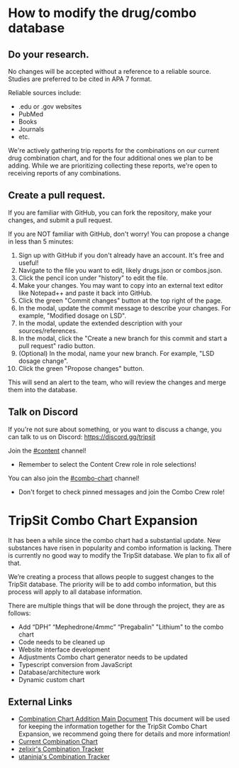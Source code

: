 # How to modify the drug/combo database

## Do your research.

No changes will be accepted without a reference to a reliable source. Studies are preferred to be cited in APA 7 format. 

Reliable sources include:

* .edu or .gov websites
* PubMed
* Books
* Journals
* etc.

We're actively gathering trip reports for the combinations  on our current drug combination chart, and for the four additional ones we plan to be adding. While we are prioritizing collecting these reports, we're open to receiving reports of any combinations.

## Create a pull request.

If you are familiar with GitHub, you can fork the repository, make your changes, and submit a pull request.

If you are NOT familiar with GitHub, don't worry! You can propose a change in less than 5 minutes:

1. Sign up with GitHub if you don't already have an account. It's free and useful!
1. Navigate to the file you want to edit, likely drugs.json or combos.json.
1. Click the pencil icon under "history" to edit the file.
1. Make your changes. You may want to copy into an external text editor like Notepad++ and paste it back into GitHub.
1. Click the green "Commit changes" button at the top right of the page.
1. In the modal, update the commit message to describe your changes. For example, "Modified dosage on LSD".
1. In the modal, update the extended description with your sources/references.
1. In the modal, click the "Create a new branch for this commit and start a pull request" radio button.
1. (Optional) In the modal, name your new branch. For example, "LSD dosage change".
1. Click the green "Propose changes" button.

This will send an alert to the team, who will review the changes and merge them into the database.

## Talk on Discord

If you're not sure about something, or you want to discuss a change, you can talk to us on Discord: https://discord.gg/tripsit 

Join the [#content](https://discord.com/channels/179641883222474752/946833118269145109) channel!
* Remember to select the Content Crew role in role selections!

You can also join the [#combo-chart](https://discord.com/channels/179641883222474752/1168216953924624464) channel!
* Don't forget to check pinned messages and join the Combo Crew role!

# TripSit Combo Chart Expansion

It has been a while since the combo chart had a substantial update. New substances have risen in popularity and combo information is lacking. There is currently no good way to modify the TripSit database. We plan to fix all of that. 

We’re creating a process that allows people to suggest changes to the TripSit database. The priority will be to add combo information, but this process will apply to all database information. 

There are multiple things that will be done through the project, they are as follows:
* Add “DPH” “Mephedrone/4mmc” “Pregabalin” "Lithium" to the combo chart
* Code needs to be cleaned up
* Website interface development
* Adjustments Combo chart generator needs to be updated 
* Typescript conversion from JavaScript
* Database/architecture work
* Dynamic custom chart

## External Links
* [Combination Chart Addition Main Document](https://docs.google.com/document/d/1_n65NibeMNNMBahocEjLe-630hwpSlibbZgDQeDf7Y4/edit?usp=sharing)
This document will be used for keeping the information together for the TripSit Combo Chart Expansion, we recommend going there for details and more information!  
* [Current Combination Chart](https://combo.tripsit.me/)
* [zelixir's Combination Tracker](https://docs.google.com/spreadsheets/d/1aeXuaDRMiAiKihtYT_7GwE7Co1Oj2b4rpKJ3cULCTqQ/edit?usp=sharing)
* [utaninja's Combination Tracker](https://docs.google.com/spreadsheets/d/1myQlLrSJr1tYcD_uJl1yzLJ4vXP_GTIiQ7_QocgQ9IA/edit?usp=sharing)
